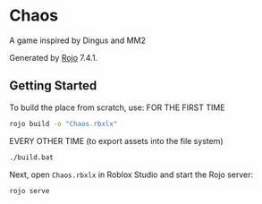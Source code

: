 # Chaos
A game inspired by Dingus and MM2

Generated by [Rojo](https://github.com/rojo-rbx/rojo) 7.4.1.

## Getting Started
To build the place from scratch, use:
FOR THE FIRST TIME
```bash
rojo build -o "Chaos.rbxlx"
```
EVERY OTHER TIME (to export assets into the file system)
```bash
./build.bat
```

Next, open `Chaos.rbxlx` in Roblox Studio and start the Rojo server:

```bash
rojo serve
```